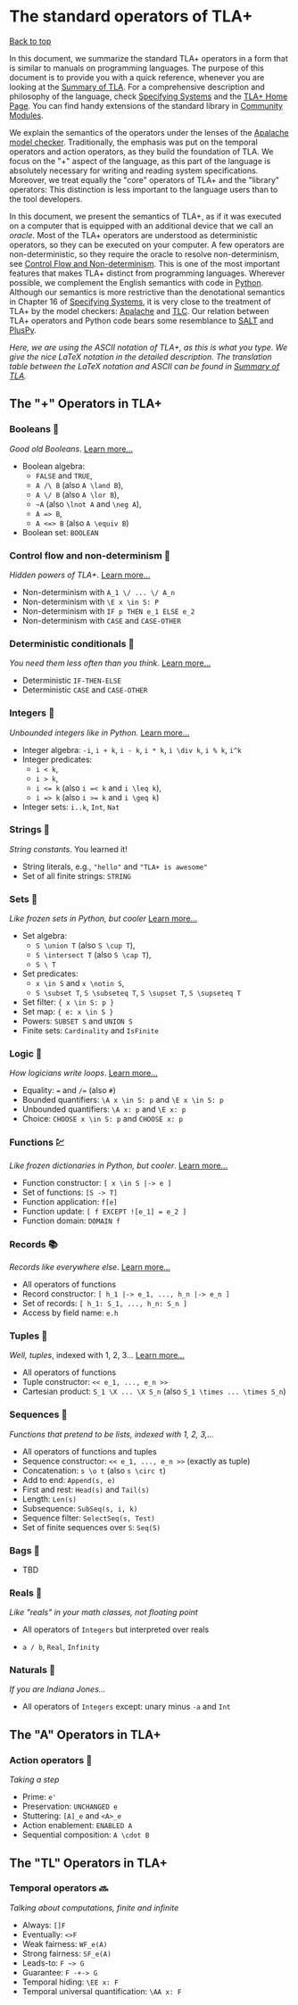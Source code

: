 # The standard operators of TLA+

[Back to top](./README.md)

In this document, we summarize the standard TLA+ operators in a form that is
similar to manuals on programming languages. The purpose of this document is to
provide you with a quick reference, whenever you are looking at the [Summary of
TLA]. For a comprehensive description and philosophy of the language, check
[Specifying Systems] and the [TLA+ Home Page]. You can find handy extensions of
the standard library in [Community Modules].

We explain the semantics of the operators under the lenses of the
[Apalache model checker].  Traditionally, the emphasis was put on the temporal
operators and action operators, as they build the foundation of TLA. We focus
on the "+" aspect of the language, as this part of the language is absolutely
necessary for writing and reading system specifications.  Moreover, we treat
equally the "core" operators of TLA+ and the "library" operators: This
distinction is less important to the language users than to the tool developers.

In this document, we present the semantics of TLA+, as if it was executed on a
computer that is equipped with an additional device that we call an _oracle_.
Most of the TLA+ operators are understood as deterministic operators, so they
can be executed on your computer. A few operators are non-deterministic, so
they require the oracle to resolve non-determinism, see [Control Flow and
Non-determinism]. This is one of the most important features that makes TLA+
distinct from programming languages.  Wherever possible, we complement the
English semantics with code in [Python](https://www.python.org/). Although our
semantics is more restrictive than the denotational semantics in Chapter 16 of
[Specifying Systems], it is very close to the treatment of TLA+ by the model
checkers: [Apalache](https://github.com/informalsystems/apalache) and
[TLC](http://lamport.azurewebsites.net/tla/tools.html). Our relation between
TLA+ operators and Python code bears some resemblance to
[SALT](https://github.com/Viasat/salt) and
[PlusPy](https://github.com/tlaplus/PlusPy).

_Here, we are using the ASCII notation of TLA+, as this is what you
type. We give the nice LaTeX notation in the detailed description.  The
translation table between the LaTeX notation and ASCII can be found in [Summary
of TLA]._

## The "+" Operators in TLA+

### Booleans :traffic_light:

_Good old Booleans_. [Learn more...](./booleans.md)

 - Boolean algebra:
   - `FALSE` and `TRUE`,
   - `A /\ B` (also `A \land B`),
   - `A \/ B` (also `A \lor B`),
   - `~A` (also `\lnot A` and `\neg A`),
   - `A => B`,
   - `A <=> B` (also `A \equiv B`)
 - Boolean set: `BOOLEAN`

### Control flow and non-determinism :twisted_rightwards_arrows:

 _Hidden powers of TLA+_. [Learn more...](./control-and-nondeterminism.md)

 - Non-determinism with `A_1 \/ ... \/ A_n`
 - Non-determinism with `\E x \in S: P`
 - Non-determinism with `IF p THEN e_1 ELSE e_2`
 - Non-determinism with `CASE` and `CASE-OTHER`

### Deterministic conditionals :taxi:

 _You need them less often than you think_. [Learn more...](./conditionals.md)

 - Deterministic `IF-THEN-ELSE`
 - Deterministic `CASE` and `CASE-OTHER`

### Integers :1234:

_Unbounded integers like in Python._ [Learn more...](./integers.md)

 - Integer algebra: `-i`, `i + k`, `i - k`, `i * k`, `i \div k`, `i % k`, `i^k`
 - Integer predicates:
    - `i < k`,
    - `i > k`,
    - `i <= k` (also `i =< k` and `i \leq k`), 
    - `i => k` (also `i >= k` and `i \geq k`)
 - Integer sets: `i..k`, `Int`, `Nat`

### Strings :abcd:

_String constants_. You learned it!

 - String literals, e.g., `"hello"` and `"TLA+ is awesome"`
 - Set of all finite strings: `STRING`

### Sets :sushi:

_Like frozen sets in Python, but cooler_ [Learn more...](./sets.md)

 - Set algebra:
   - `S \union T` (also `S \cup T`),
   - `S \intersect T` (also `S \cap T`),
   - `S \ T`
 - Set predicates:
    - `x \in S` and `x \notin S`,
    - `S \subset T`, `S \subseteq T`, `S \supset T`, `S \supseteq T`
 - Set filter: `{ x \in S: p }`
 - Set map: `{ e: x \in S }`
 - Powers: `SUBSET S` and `UNION S`
 - Finite sets: `Cardinality` and `IsFinite`

### Logic :octopus:

_How logicians write loops_. [Learn more...](./logic.md)

 - Equality:
    `=` and `/=` (also `#`)
 - Bounded quantifiers:
    `\A x \in S: p` and `\E x \in S: p`
 - Unbounded quantifiers:
    `\A x: p` and `\E x: p`
 - Choice:
    `CHOOSE x \in S: p` and `CHOOSE x: p`

### Functions :chart:

_Like frozen dictionaries in Python, but cooler_. [Learn more...](./functions.md)

 - Function constructor: `[ x \in S |-> e ]`
 - Set of functions: `[S -> T]`
 - Function application: `f[e]`
 - Function update: `[ f EXCEPT ![e_1] = e_2 ]`
 - Function domain: `DOMAIN f`

### Records :books:

_Records like everywhere else_. [Learn more...](./records.md)

 - All operators of functions
 - Record constructor: `[ h_1 |-> e_1, ..., h_n |-> e_n ]`
 - Set of records: `[ h_1: S_1, ..., h_n: S_n ]`
 - Access by field name: `e.h`

### Tuples :triangular_ruler:

_Well, tuples_, indexed with 1, 2, 3... [Learn more...](./tuples.md)

  - All operators of functions
  - Tuple constructor: `<< e_1, ..., e_n >>`
  - Cartesian product: `S_1 \X ... \X S_n` (also `S_1 \times ... \times S_n`)

### Sequences :snake:

_Functions that pretend to be lists, indexed with 1, 2, 3,..._

  - All operators of functions and tuples
  - Sequence constructor: `<< e_1, ..., e_n >>` (exactly as tuple)
  - Concatenation: `s \o t` (also `s \circ t`)
  - Add to end: `Append(s, e)`
  - First and rest: `Head(s)` and `Tail(s)`
  - Length: `Len(s)`
  - Subsequence: `SubSeq(s, i, k)`
  - Sequence filter: `SelectSeq(s, Test)`
  - Set of finite sequences over `S`: `Seq(S)`

### Bags :handbag:

  - TBD

### Reals :lollipop:

 _Like "reals" in your math classes, not floating point_

 - All operators of `Integers` but interpreted over reals

 - `a / b`, `Real`, `Infinity`

### Naturals :paw_prints:

 _If you are Indiana Jones..._

 - All operators of `Integers` except: unary minus `-a` and `Int`

## The "A" Operators in TLA+

### Action operators :runner:

 _Taking a step_

 - Prime: `e'`
 - Preservation: `UNCHANGED e`
 - Stuttering: `[A]_e` and `<A>_e`
 - Action enablement: `ENABLED A`
 - Sequential composition: `A \cdot B`

## The "TL" Operators in TLA+

### Temporal operators :soon:

 _Talking about computations, finite and infinite_
 
 - Always: `[]F`
 - Eventually: `<>F`
 - Weak fairness: `WF_e(A)`
 - Strong fairness: `SF_e(A)`
 - Leads-to: `F ~> G`
 - Guarantee: `F -+-> G`
 - Temporal hiding: `\EE x: F`
 - Temporal universal quantification: `\AA x: F`

[Control Flow and Non-determinism]: ./control-and-nondeterminism.md
[Apalache model checker]: https://github.com/informalsystems/apalache
[TLC model checker]: http://lamport.azurewebsites.net/tla/tools.html
[Summary of TLA]: https://lamport.azurewebsites.net/tla/summary.pdf
[TLA+ Home Page]: http://lamport.azurewebsites.net/tla/tla.html
[Specifying Systems]: http://lamport.azurewebsites.net/tla/book.html?back-link=learning.html#book
[Community Modules]: https://github.com/tlaplus/CommunityModules
[LearnTla.com]: https://learntla.com


